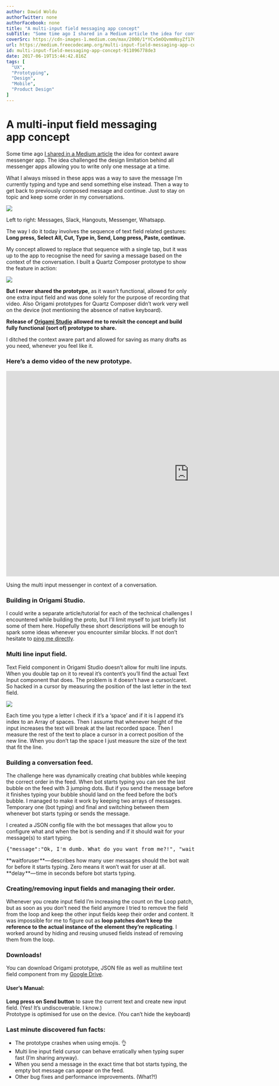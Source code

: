 ```yaml
---
author: Dawid Woldu
authorTwitter: none
authorFacebook: none
title: "A multi-input field messaging app concept"
subTitle: "Some time ago I shared in a Medium article the idea for context aware messenger app. The idea challenged the design limitation behind all..."
coverSrc: https://cdn-images-1.medium.com/max/2000/1*YCv5mOQvmmNsyZf1769nww.gif
url: https://medium.freecodecamp.org/multi-input-field-messaging-app-concept-911096778de3
id: multi-input-field-messaging-app-concept-911096778de3
date: 2017-06-19T15:44:42.816Z
tags: [
  "UX",
  "Prototyping",
  "Design",
  "Mobile",
  "Product Design"
]
---
```

# A multi-input field messaging app concept

Some time ago [I shared in a Medium article](https://medium.com/@dawdus/freeing-the-bubbles-context-aware-messaging-app-8466abdcda27) the idea for context aware messenger app. The idea challenged the design limitation behind all messenger apps allowing you to write only one message at a time.

What I always missed in these apps was a way to save the message I’m currently typing and type and send something else instead. Then a way to get back to previously composed message and continue. Just to stay on topic and keep some order in my conversations.







![](https://cdn-images-1.medium.com/max/2000/1*V1FjQERZI5qae8EgEpdjjg.png)

Left to right: Messages, Slack, Hangouts, Messenger, Whatsapp.







The way I do it today involves the sequence of text field related gestures: **Long press, Select All, Cut, Type in, Send, Long press, Paste, continue.**

My concept allowed to replace that sequence with a single tap, but it was up to the app to recognise the need for saving a message based on the context of the conversation. I built a Quartz Composer prototype to show the feature in action:







![](https://cdn-images-1.medium.com/max/2000/1*Lsq9c3raoWv6ApwNXw8KjQ.gif)







**But I never shared the prototype**, as it wasn’t functional, allowed for only one extra input field and was done solely for the purpose of recording that video. Also Origami prototypes for Quartz Composer didn’t work very well on the device (not mentioning the absence of native keyboard).

**Release of** [**Origami Studio**](http://origami.design) **allowed me to revisit the concept and build fully functional (sort of) prototype to share.**

I ditched the context aware part and allowed for saving as many drafts as you need, whenever you feel like it.

### **Here’s a demo video of the new prototype.**









<iframe data-width="854" data-height="480" width="980" height="551" src="https://medium.freecodecamp.org/media/d7df67a77005882c8f7d9eb78510e9dd?postId=911096778de3" data-media-id="d7df67a77005882c8f7d9eb78510e9dd" data-thumbnail="https://i.embed.ly/1/image?url=https%3A%2F%2Fi.ytimg.com%2Fvi%2FMtTGNjTen1g%2Fhqdefault.jpg&amp;key=a19fcc184b9711e1b4764040d3dc5c07" allowfullscreen="" frameborder="0"></iframe>



Using the multi input messenger in context of a conversation.







### Building in Origami Studio.

I could write a separate article/tutorial for each of the technical challenges I encountered while building the proto, but I’ll limit myself to just briefly list some of them here. Hopefully these short descriptions will be enough to spark some ideas whenever you encounter similar blocks. If not don’t hesitate to [ping me directly](https://twitter.com/dawidwoldu).

### **Multi line input field.**

Text Field component in Origami Studio doesn’t allow for multi line inputs. When you double tap on it to reveal it’s content’s you’ll find the actual Text Input component that does. The problem is it doesn’t have a cursor/caret. So hacked in a cursor by measuring the position of the last letter in the text field.



![](https://cdn-images-1.medium.com/max/1600/1*uLDTzgWOHzIkLT8OsL7Q3Q.gif)



Each time you type a letter I check if it’s a ‘space’ and if it is I append it’s index to an Array of spaces. Then I assume that whenever height of the input increases the text will break at the last recorded space. Then I measure the rest of the text to place a cursor in a correct position of the new line. When you don’t tap the space I just measure the size of the text that fit the line.

### **Building a conversation feed.**

The challenge here was dynamically creating chat bubbles while keeping the correct order in the feed. When bot starts typing you can see the last bubble on the feed with 3 jumping dots. But if you send the message before it finishes typing your bubble should land on the feed before the bot’s bubble. I managed to make it work by keeping two arrays of messages. Temporary one (bot typing) and final and switching between them whenever bot starts typing or sends the message.

I created a JSON config file with the bot messages that allow you to configure what and when the bot is sending and if it should wait for your message(s) to start typing.

<pre name="eb5f" id="eb5f" class="graf graf--pre graf-after--p">{"message":"Ok, I'm dumb. What do you want from me?!", "waitforuser":2,"delay":1}</pre>

**waitforuser **— describes how many user messages should the bot wait for before it starts typing. Zero means it won’t wait for user at all.  
**delay **— time in seconds before bot starts typing.

### **Creating/removing input fields and managing their order.**

Whenever you create input field I’m increasing the count on the Loop patch, but as soon as you don’t need the field anymore I tried to remove the field from the loop and keep the other input fields keep their order and content. It was impossible for me to figure out as **loop patches don’t keep the reference to the actual instance of the element they’re replicating**. I worked around by hiding and reusing unused fields instead of removing them from the loop.

### Downloads!

You can download Origami prototype, JSON file as well as multiline text field component from my [Google Drive](https://drive.google.com/drive/folders/0B9oWvt9KHdw0T2hOcUdlUFMtMVk?usp=sharing).

#### **User’s Manual:**

**Long press on Send button** to save the current text and create new input field. (Yes! It’s undiscoverable. I know.)  
Prototype is optimised for use on the device. (You can’t hide the keyboard)

### **Last minute discovered fun facts:**

* The prototype crashes when using emojis. 👌  
* Multi line input field cursor can behave erratically when typing super fast (I’m sharing anyway).  
* When you send a message in the exact time that bot starts typing, the empty bot message can appear on the feed.  
* Other bug fixes and performance improvements. (What?!)








